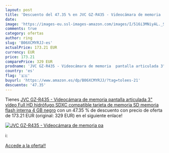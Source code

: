 ```yaml
---
layout: post
title: 'Descuento del 47.35 % en JVC GZ-R435 - Videocámara de memoria  pa'
date: 
image: 'https://images-eu.ssl-images-amazon.com/images/I/516i3MNiyAL._SL200_.jpg'
comments: true
category: ofertas
author: ring
slug: 'B06XCMYRJJ-es'
actualPrice: 173.21 EUR
currency: EUR
price: 173.21
comparePrice: 329 EUR
prodname: 'JVC GZ-R435 - Videocámara de memoria  pantalla articulada 3"  vídeo Full HD  hidrófugo  SDXC compatible  tarjeta de memoria SD  memoria flash interna 4 GB  negro'
country: 'es'
flag: '🇪🇸'
buyurl: 'https://www.amazon.es/dp/B06XCMYRJJ/?tag=tolees-21'
descuento: '47.35'
---
```


Tienes [JVC GZ-R435 - Videocámara de memoria  pantalla articulada 3"  vídeo Full HD  hidrófugo  SDXC compatible  tarjeta de memoria SD  memoria flash interna 4 GB  negro](https://www.amazon.es/dp/B06XCMYRJJ/?tag=tolees-21) con un 47.35 % de descuento con precio de oferta de 173.21 EUR (original: 329 EUR) en el siguiente enlace!

[![JVC GZ-R435 - Videocámara de memoria  pa](https://images-eu.ssl-images-amazon.com/images/I/516i3MNiyAL._SL200_.jpg)](https://www.amazon.es/dp/B06XCMYRJJ/?tag=tolees-21)

ℹ️:


[Accede a la oferta!!](https://www.amazon.es/dp/B06XCMYRJJ/?tag=tolees-21)
